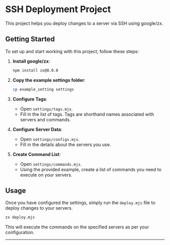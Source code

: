 # SSH Deployment Project

This project helps you deploy changes to a server via SSH using google/zx.

## Getting Started

To set up and start working with this project, follow these steps:

1. **Install google/zx**:
   ```sh
   npm install zx@8.0.0
   ```

2. **Copy the example settings folder**:
   ```sh
   cp example_setting settings
   ```

3. **Configure Tags**:
    - Open `settings/tags.mjs`.
    - Fill in the list of tags. Tags are shorthand names associated with servers and commands.

4. **Configure Server Data**:
    - Open `settings/configs.mjs`.
    - Fill in the details about the servers you use.

5. **Create Command List**:
    - Open `settings/commands.mjs`.
    - Using the provided example, create a list of commands you need to execute on your servers.

## Usage

Once you have configured the settings, simply run the `deploy.mjs` file to deploy changes to your servers.

```sh
zx deploy.mjs
```

This will execute the commands on the specified servers as per your configuration.

---
